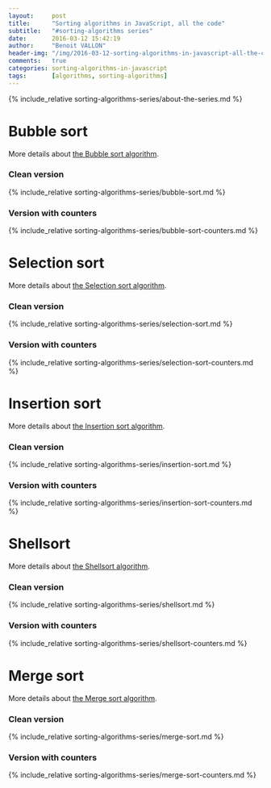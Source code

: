 ```yaml
---
layout:     post
title:      "Sorting algorithms in JavaScript, all the code"
subtitle:   "#sorting-algorithms series"
date:       2016-03-12 15:42:19
author:     "Benoit VALLON"
header-img: "/img/2016-03-12-sorting-algorithms-in-javascript-all-the-code/post-sorting-algorithms-in-javascript-all-the-code.jpg"
comments:   true
categories: sorting-algorithms-in-javascript
tags:       [algorithms, sorting-algorithms]
---
```


{% include_relative sorting-algorithms-series/about-the-series.md %}

# Bubble sort

More details about [the Bubble sort algorithm](/sorting-algorithms-in-javascript/the-bubble-sort-algorithm).

### Clean version

{% include_relative sorting-algorithms-series/bubble-sort.md %}

### Version with counters

{% include_relative sorting-algorithms-series/bubble-sort-counters.md %}

# Selection sort

More details about [the Selection sort algorithm](/sorting-algorithms-in-javascript/the-selection-sort-algorithm).

### Clean version

{% include_relative sorting-algorithms-series/selection-sort.md %}

### Version with counters

{% include_relative sorting-algorithms-series/selection-sort-counters.md %}

# Insertion sort

More details about [the Insertion sort algorithm](/sorting-algorithms-in-javascript/the-insertion-sort-algorithm).

### Clean version

{% include_relative sorting-algorithms-series/insertion-sort.md %}

### Version with counters

{% include_relative sorting-algorithms-series/insertion-sort-counters.md %}

# Shellsort

More details about [the Shellsort algorithm](/sorting-algorithms-in-javascript/the-shellsort-algorithm).

### Clean version

{% include_relative sorting-algorithms-series/shellsort.md %}

### Version with counters

{% include_relative sorting-algorithms-series/shellsort-counters.md %}

# Merge sort

More details about [the Merge sort algorithm](/sorting-algorithms-in-javascript/the-merge-sort-algorithm).

### Clean version

{% include_relative sorting-algorithms-series/merge-sort.md %}

### Version with counters

{% include_relative sorting-algorithms-series/merge-sort-counters.md %}
